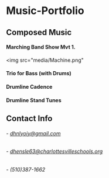 # Music-Portfolio

## Composed Music

#### Marching Band Show Mvt 1.
<img src="media/Machine.png"
#### Trio for Bass (with Drums)

#### Drumline Cadence

#### Drumline Stand Tunes

## Contact Info
 
###### - dhnlyoiy@gmail.com
###### - dhensle63@charlottesvilleschools.org
###### - (510)387-1662
